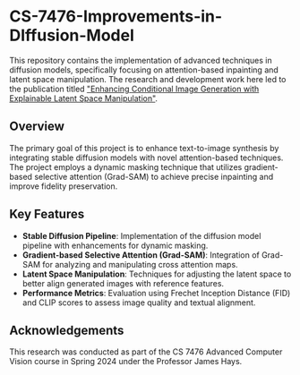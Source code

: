 # CS-7476-Improvements-in-DIffusion-Model

This repository contains the implementation of advanced techniques in diffusion models, specifically focusing on attention-based inpainting and latent space manipulation. The research and development work here led to the publication titled ["Enhancing Conditional Image Generation with Explainable Latent Space Manipulation"](https://arxiv.org/abs/2408.16232).

## Overview

The primary goal of this project is to enhance text-to-image synthesis by integrating stable diffusion models with novel attention-based techniques. The project employs a dynamic masking technique that utilizes gradient-based selective attention (Grad-SAM) to achieve precise inpainting and improve fidelity preservation.

## Key Features

- **Stable Diffusion Pipeline**: Implementation of the diffusion model pipeline with enhancements for dynamic masking.
- **Gradient-based Selective Attention (Grad-SAM)**: Integration of Grad-SAM for analyzing and manipulating cross attention maps.
- **Latent Space Manipulation**: Techniques for adjusting the latent space to better align generated images with reference features.
- **Performance Metrics**: Evaluation using Frechet Inception Distance (FID) and CLIP scores to assess image quality and textual alignment.

## Acknowledgements

This research was conducted as part of the CS 7476 Advanced Computer Vision course in Spring 2024 under the Professor James Hays.

